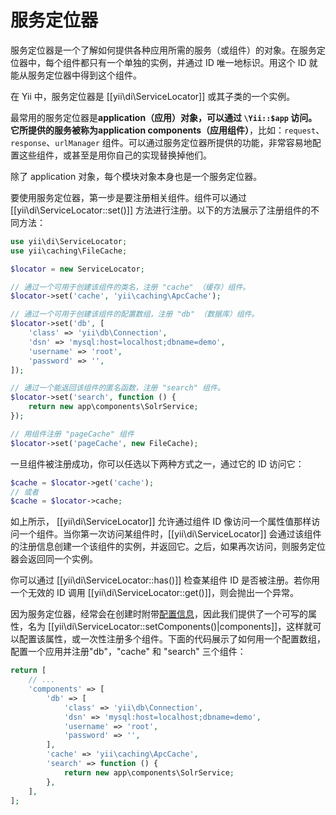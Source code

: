 # 服务定位器

服务定位器是一个了解如何提供各种应用所需的服务（或组件）的对象。在服务定位器中，每个组件都只有一个单独的实例，并通过 ID 唯一地标识。用这个 ID 就能从服务定位器中得到这个组件。

在 Yii 中，服务定位器是 [[yii\di\ServiceLocator]] 或其子类的一个实例。

最常用的服务定位器是**application（应用）**对象，可以通过 `\Yii::$app` 访问。它所提供的服务被称为**application components（应用组件）**，比如：`request`、`response`、`urlManager` 组件。可以通过服务定位器所提供的功能，非常容易地配置这些组件，或甚至是用你自己的实现替换掉他们。

除了 application 对象，每个模块对象本身也是一个服务定位器。

要使用服务定位器，第一步是要注册相关组件。组件可以通过 [[yii\di\ServiceLocator::set()]] 方法进行注册。以下的方法展示了注册组件的不同方法：

```php
use yii\di\ServiceLocator;
use yii\caching\FileCache;

$locator = new ServiceLocator;

// 通过一个可用于创建该组件的类名，注册 "cache" （缓存）组件。
$locator->set('cache', 'yii\caching\ApcCache');

// 通过一个可用于创建该组件的配置数组，注册 "db" （数据库）组件。
$locator->set('db', [
    'class' => 'yii\db\Connection',
    'dsn' => 'mysql:host=localhost;dbname=demo',
    'username' => 'root',
    'password' => '',
]);

// 通过一个能返回该组件的匿名函数，注册 "search" 组件。
$locator->set('search', function () {
    return new app\components\SolrService;
});

// 用组件注册 "pageCache" 组件
$locator->set('pageCache', new FileCache);
```

一旦组件被注册成功，你可以任选以下两种方式之一，通过它的 ID 访问它：

```php
$cache = $locator->get('cache');
// 或者
$cache = $locator->cache;
```

如上所示， [[yii\di\ServiceLocator]] 允许通过组件 ID 像访问一个属性值那样访问一个组件。当你第一次访问某组件时，[[yii\di\ServiceLocator]] 会通过该组件的注册信息创建一个该组件的实例，并返回它。之后，如果再次访问，则服务定位器会返回同一个实例。

你可以通过 [[yii\di\ServiceLocator::has()]] 检查某组件 ID 是否被注册。若你用一个无效的 ID 调用 [[yii\di\ServiceLocator::get()]]，则会抛出一个异常。

因为服务定位器，经常会在创建时附带[配置信息](concept-configurations.md)，因此我们提供了一个可写的属性，名为 [[yii\di\ServiceLocator::setComponents()|components]]，这样就可以配置该属性，或一次性注册多个组件。下面的代码展示了如何用一个配置数组，配置一个应用并注册"db"，"cache" 和 "search" 三个组件：

```php
return [
    // ...
    'components' => [
        'db' => [
            'class' => 'yii\db\Connection',
            'dsn' => 'mysql:host=localhost;dbname=demo',
            'username' => 'root',
            'password' => '',
        ],
        'cache' => 'yii\caching\ApcCache',
        'search' => function () {
            return new app\components\SolrService;
        },
    ],
];
```